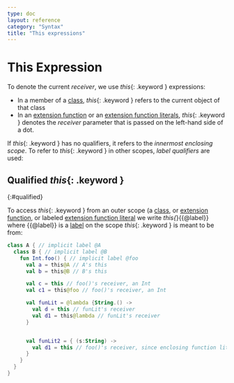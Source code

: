 ```yaml
---
type: doc
layout: reference
category: "Syntax"
title: "This expressions"
---
```


# This Expression

To denote the current _receiver_, we use *this*{: .keyword } expressions:

* In a member of a [class](classes.html#inheritance), *this*{: .keyword } refers to the current object of that class
* In an [extension function](extensions.html) or an [extension function literals](lambdas.html#function-literals), *this*{: .keyword } denotes the _receiver_ parameter that is passed on the left-hand side of a dot.

If *this*{: .keyword } has no qualifiers, it refers to the _innermost enclosing scope_. To refer to *this*{: .keyword } in other scopes, _label qualifiers_ are used:

## Qualified *this*{: .keyword }
{:#qualified}

To access *this*{: .keyword } from an outer scope (a [class](classes.html), or [extension function](extensions.html), or labeled [extension function literal](lambdas.html#function-literals) we write *this{*}{{@label}} where {{@label}} is a [label](returns.html)
on the scope *this*{: .keyword } is meant to be from:

``` kotlin
class A { // implicit label @A
  class B { // implicit label @B
    fun Int.foo() { // implicit label @foo
      val a = this@A // A's this
      val b = this@B // B's this

      val c = this // foo()'s receiver, an Int
      val c1 = this@foo // foo()'s receiver, an Int

      val funLit = @lambda {String.() ->
        val d = this // funLit's receiver
        val d1 = this@lambda // funLit's receiver
      }


      val funLit2 = { (s:String) ->
        val d1 = this // foo()'s receiver, since enclosing function literal doesn't have any receiver
      }
    }
  }
}
```
